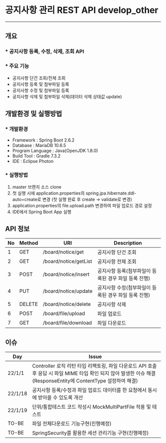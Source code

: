 # 공지사항 관리 REST API develop_other
---

## 개요
### * 공지사항 등록, 수정, 삭제, 조회 API
### * 주요 기능
* 공지사항 단건 조회/전체 조회
* 공지사항 등록 및 첨부파일 등록
* 공지사항 수정 및 첨부파일 등록
* 공지사항 삭제 및 첨부파일 삭제(데이터 삭제 상태값 update)

## 개발환경 및 실행방법
### * 개발환경
* Framework : Spring Boot 2.6.2
* Database : MariaDB 10.6.5
* Program Language : Java(OpenJDK 1.8.0)
* Build Tool : Gradle 7.3.2
* IDE : Eclipse Photon

### * 실행방법
1. master 브랜치 소스 clone
2. 첫 실행 시에 application.properties의 spring.jpa.hibernate.ddl-auto=create로 변경
(첫 실행 완료 후 create -> validate로 변경)
3. application.properties의 file.upload.path 변경하여 파일 업로드 경로 설정
3. IDE에서 Spring Boot App 실행

## API 정보
No|Method|URI|Description
---|---|---|---|
1|GET|/board/notice/get|공지사항 단건 조회
2|GET|/board/notice/getList|공지사항 전체 조회
3|POST|/board/notice/insert|공지사항 등록(첨부파일이 등록된 경우 파일 등록 진행)
4|PUT|/board/notice/update|공지사항 수정(첨부파일이 등록된 경우 파일 등록 진행)
5|DELETE|/board/notice/delete|공지사항 삭제
6|POST|/board/file/upload|파일 업로드
7|GET|/board/file/download|파일 다운로드

## 이슈
Day|Issue
---|---|
22/1/1|Controller 로직 리턴 타입 리팩토링, 파일 다운로드 API 호출 후 응답 시 파일 MIME 타입 확인 되지 않아 발생한 이슈 해결(ResponseEntity에 ContentType 설정하여 해결)
22/1/18|공지사항 등록/수정과 파일 업로드 데이터를 한 요청에서 동시에 받아올 수 있도록 개선
22/1/19|단위/통합테스트 코드 작성시 MockMultiPartFile 적용 및 테스트
TO-BE|파일 전체다운로드 기능구현(진행예정)
TO-BE|SpringSecurity를 활용한 세션 관리기능 구현(진행예정)
